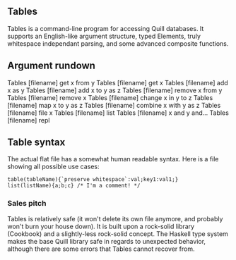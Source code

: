 Tables
------
Tables is a command-line program for accessing Quill databases. It supports an English-like argument structure, typed Elements, truly whitespace independant parsing, and some advanced composite functions.

## Argument rundown
Tables [filename] get x from y
Tables [filename] get x
Tables [filename] add x as y
Tables [filename] add x to y as z
Tables [filename] remove x from y
Tables [filename] remove x
Tables [filename] change x in y to z
Tables [filename] map x to y as z
Tables [filename] combine x with y as z
Tables [filename] file x
Tables [filename] list
Tables [filename] x and y and...
Tables [filename] repl

## Table syntax
The actual flat file has a somewhat human readable syntax. Here is a file showing all possible use cases:

    table(tableName){`preserve whitespace`:val;key1:val1;}
	list(listName){a;b;c} /* I'm a comment! */

### Sales pitch
Tables is relatively safe (it won't delete its own file anymore, and probably won't burn your house down). It is built upon a rock-solid library (Cookbook) and a slightly-less rock-solid concept. The Haskell type system makes the base Quill library safe in regards to unexpected behavior, although there are some errors that Tables cannot recover from.
